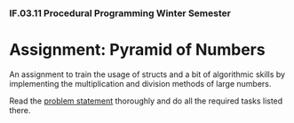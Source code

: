 ### IF.03.11 Procedural Programming Winter Semester

# Assignment: Pyramid of Numbers

An assignment to train the usage of structs and a bit of algorithmic skills by implementing the multiplication and division methods of large numbers.

Read the [problem statement](pyramid_of_numbers.md) thoroughly and do all the required tasks listed there.
